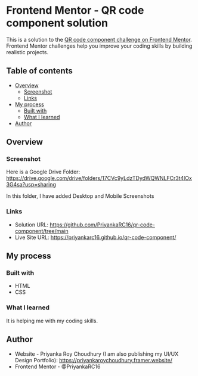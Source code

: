 # Frontend Mentor - QR code component solution

This is a solution to the [QR code component challenge on Frontend Mentor](https://www.frontendmentor.io/challenges/qr-code-component-iux_sIO_H). Frontend Mentor challenges help you improve your coding skills by building realistic projects. 

## Table of contents

- [Overview](#overview)
  - [Screenshot](#screenshot)
  - [Links](#links)
- [My process](#my-process)
  - [Built with](#built-with)
  - [What I learned](#what-i-learned)
- [Author](#author)

## Overview

### Screenshot

Here is a Google Drive Folder: https://drive.google.com/drive/folders/17CVc9yLdzTDydWQWNLFCr3t4lOx3G4sa?usp=sharing

In this folder, I have added Desktop and Mobile Screenshots

### Links

- Solution URL: https://github.com/PriyankaRC16/qr-code-component/tree/main
- Live Site URL: https://priyankarc16.github.io/qr-code-component/

## My process

### Built with

- HTML
- CSS

### What I learned

It is helping me with my coding skills.

## Author
- Website - Priyanka Roy Choudhury (I am also publishing my UI/UX Design Portfolio): https://priyankaroychoudhury.framer.website/
- Frontend Mentor - @PriyankaRC16
